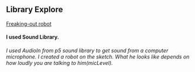 ## Library Explore
[Freaking-out robot](https://sherrydqy.github.io/CIM640/Homework/LibraryExplore/index.html)
#### I used Sound Library.

###### I used AudioIn from p5 sound library to get sound from a computer microphone. I created a robot on the sketch. What he looks like depends on how loudly you are talking to him(micLevel).
